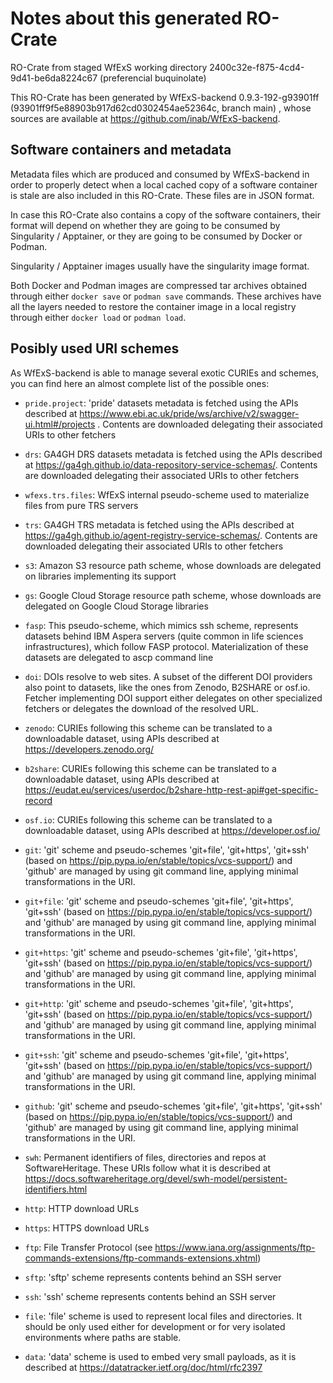# Notes about this generated RO-Crate

RO-Crate from staged WfExS working directory 2400c32e-f875-4cd4-9d41-be6da8224c67 (preferencial buquinolate)

This RO-Crate has been generated by WfExS-backend 0.9.3-192-g93901ff (93901ff9f5e88903b917d62cd0302454ae52364c, branch main) ,
whose sources are available at https://github.com/inab/WfExS-backend.

## Software containers and metadata

Metadata files which are produced and consumed by WfExS-backend in
order to properly detect when a local cached copy of a software container
is stale are also included in this RO-Crate. These files are in JSON format.

In case this RO-Crate also contains a copy of the software containers,
their format will depend on whether they are going to be consumed by
Singularity / Apptainer, or they are going to be consumed by Docker or Podman.

Singularity / Apptainer images usually have the singularity image format.

Both Docker and Podman images are compressed tar archives obtained through
either `docker save` or `podman save` commands. These archives have all
the layers needed to restore the container image in a local registry
through either `docker load` or `podman load`.

## Posibly used URI schemes

As WfExS-backend is able to manage several exotic CURIEs and schemes,
you can find here an almost complete list of the possible ones:

* `pride.project`: 'pride' datasets metadata is fetched using the APIs described at https://www.ebi.ac.uk/pride/ws/archive/v2/swagger-ui.html#/projects . Contents are downloaded delegating their associated URIs to other fetchers

* `drs`: GA4GH DRS datasets metadata is fetched using the APIs described at https://ga4gh.github.io/data-repository-service-schemas/. Contents are downloaded delegating their associated URIs to other fetchers

* `wfexs.trs.files`: WfExS internal pseudo-scheme used to materialize files from pure TRS servers

* `trs`: GA4GH TRS metadata is fetched using the APIs described at https://ga4gh.github.io/agent-registry-service-schemas/. Contents are downloaded delegating their associated URIs to other fetchers

* `s3`: Amazon S3 resource path scheme, whose downloads are delegated on libraries implementing its support

* `gs`: Google Cloud Storage resource path scheme, whose downloads are delegated on Google Cloud Storage libraries

* `fasp`: This pseudo-scheme, which mimics ssh scheme, represents datasets behind IBM Aspera servers (quite common in life sciences infrastructures), which follow FASP protocol. Materialization of these datasets are delegated to ascp command line

* `doi`: DOIs resolve to web sites. A subset of the different DOI providers also point to datasets, like the ones from Zenodo, B2SHARE or osf.io. Fetcher implementing DOI support either delegates on other specialized fetchers or delegates the download of the resolved URL.

* `zenodo`: CURIEs following this scheme can be translated to a downloadable dataset, using APIs described at https://developers.zenodo.org/

* `b2share`: CURIEs following this scheme can be translated to a downloadable dataset, using APIs described at https://eudat.eu/services/userdoc/b2share-http-rest-api#get-specific-record

* `osf.io`: CURIEs following this scheme can be translated to a downloadable dataset, using APIs described at https://developer.osf.io/

* `git`: 'git' scheme and pseudo-schemes 'git+file', 'git+https', 'git+ssh' (based on https://pip.pypa.io/en/stable/topics/vcs-support/) and 'github' are managed by using git command line, applying minimal transformations in the URI.

* `git+file`: 'git' scheme and pseudo-schemes 'git+file', 'git+https', 'git+ssh' (based on https://pip.pypa.io/en/stable/topics/vcs-support/) and 'github' are managed by using git command line, applying minimal transformations in the URI.

* `git+https`: 'git' scheme and pseudo-schemes 'git+file', 'git+https', 'git+ssh' (based on https://pip.pypa.io/en/stable/topics/vcs-support/) and 'github' are managed by using git command line, applying minimal transformations in the URI.

* `git+http`: 'git' scheme and pseudo-schemes 'git+file', 'git+https', 'git+ssh' (based on https://pip.pypa.io/en/stable/topics/vcs-support/) and 'github' are managed by using git command line, applying minimal transformations in the URI.

* `git+ssh`: 'git' scheme and pseudo-schemes 'git+file', 'git+https', 'git+ssh' (based on https://pip.pypa.io/en/stable/topics/vcs-support/) and 'github' are managed by using git command line, applying minimal transformations in the URI.

* `github`: 'git' scheme and pseudo-schemes 'git+file', 'git+https', 'git+ssh' (based on https://pip.pypa.io/en/stable/topics/vcs-support/) and 'github' are managed by using git command line, applying minimal transformations in the URI.

* `swh`: Permanent identifiers of files, directories and repos at SoftwareHeritage. These URIs follow what it is described at https://docs.softwareheritage.org/devel/swh-model/persistent-identifiers.html

* `http`: HTTP download URLs

* `https`: HTTPS download URLs

* `ftp`: File Transfer Protocol (see https://www.iana.org/assignments/ftp-commands-extensions/ftp-commands-extensions.xhtml)

* `sftp`: 'sftp' scheme represents contents behind an SSH server

* `ssh`: 'ssh' scheme represents contents behind an SSH server

* `file`: 'file' scheme is used to represent local files and directories. It should be only used either for development or for very isolated environments where paths are stable.

* `data`: 'data' scheme is used to embed very small payloads, as it is described at https://datatracker.ietf.org/doc/html/rfc2397


